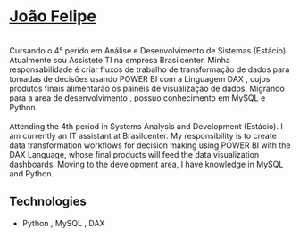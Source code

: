 # <a href="mailto:joaobarreto4763@gmail.com">João Felipe</a> 
 
<br>
Cursando o 4° perído em Análise e Desenvolvimento de Sistemas (Estácio). Atualmente sou Assistete TI na empresa Brasilcenter. Minha responsabilidade é criar fluxos de trabalho de transformação de dados para tomadas de decisões usando POWER BI com a Linguagem DAX , cujos produtos finais alimentarão os painéis de visualização de dados. Migrando para a area de desenvolvimento , possuo conhecimento em MySQL e Python. 
<br>

<br>
Attending the 4th period in Systems Analysis and Development (Estácio). I am currently an IT assistant at Brasilcenter. My responsibility is to create data transformation workflows for decision making using POWER BI with the DAX Language, whose final products will feed the data visualization dashboards. Moving to the development area, I have knowledge in MySQL and Python.
<br>


## Technologies
- Python , MySQL , DAX



</div>
 
